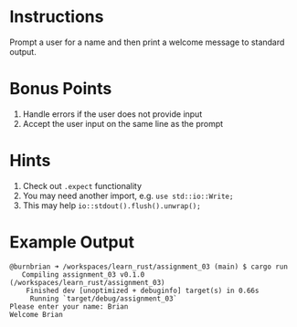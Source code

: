 # Instructions
Prompt a user for a name and then print a welcome message to standard output.

# Bonus Points
1. Handle errors if the user does not provide input
2. Accept the user input on the same line as the prompt

# Hints
1. Check out `.expect` functionality
2. You may need another import, e.g. `use std::io::Write;`
3. This may help `io::stdout().flush().unwrap();`

# Example Output
```terminal_session
@burnbrian ➜ /workspaces/learn_rust/assignment_03 (main) $ cargo run
   Compiling assignment_03 v0.1.0 (/workspaces/learn_rust/assignment_03)
    Finished dev [unoptimized + debuginfo] target(s) in 0.66s
     Running `target/debug/assignment_03`
Please enter your name: Brian
Welcome Brian

```